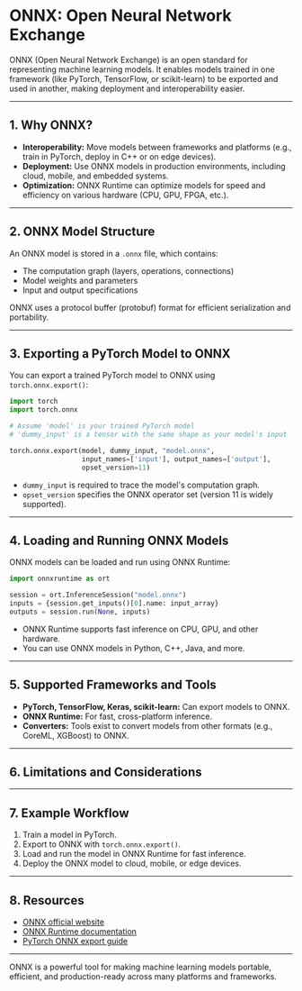 # ONNX: Open Neural Network Exchange

ONNX (Open Neural Network Exchange) is an open standard for representing machine learning models. It enables models trained in one framework (like PyTorch, TensorFlow, or scikit-learn) to be exported and used in another, making deployment and interoperability easier.

---

## 1. Why ONNX?

- **Interoperability:** Move models between frameworks and platforms (e.g., train in PyTorch, deploy in C++ or on edge devices).
- **Deployment:** Use ONNX models in production environments, including cloud, mobile, and embedded systems.
- **Optimization:** ONNX Runtime can optimize models for speed and efficiency on various hardware (CPU, GPU, FPGA, etc.).

---

## 2. ONNX Model Structure

An ONNX model is stored in a `.onnx` file, which contains:

- The computation graph (layers, operations, connections)
- Model weights and parameters
- Input and output specifications

ONNX uses a protocol buffer (protobuf) format for efficient serialization and portability.

---

## 3. Exporting a PyTorch Model to ONNX

You can export a trained PyTorch model to ONNX using `torch.onnx.export()`:

```python
import torch
import torch.onnx

# Assume 'model' is your trained PyTorch model
# 'dummy_input' is a tensor with the same shape as your model's input

torch.onnx.export(model, dummy_input, "model.onnx", 
                  input_names=['input'], output_names=['output'], 
                  opset_version=11)
```

- `dummy_input` is required to trace the model's computation graph.
- `opset_version` specifies the ONNX operator set (version 11 is widely supported).

---

## 4. Loading and Running ONNX Models

ONNX models can be loaded and run using ONNX Runtime:

```python
import onnxruntime as ort

session = ort.InferenceSession("model.onnx")
inputs = {session.get_inputs()[0].name: input_array}
outputs = session.run(None, inputs)
```

- ONNX Runtime supports fast inference on CPU, GPU, and other hardware.
- You can use ONNX models in Python, C++, Java, and more.

---

## 5. Supported Frameworks and Tools

- **PyTorch, TensorFlow, Keras, scikit-learn:** Can export models to ONNX.
- **ONNX Runtime:** For fast, cross-platform inference.
- **Converters:** Tools exist to convert models from other formats (e.g., CoreML, XGBoost) to ONNX.

---

## 6. Limitations and Considerations

---

## 7. Example Workflow

1. Train a model in PyTorch.
2. Export to ONNX with `torch.onnx.export()`.
3. Load and run the model in ONNX Runtime for fast inference.
4. Deploy the ONNX model to cloud, mobile, or edge devices.

---

## 8. Resources

- [ONNX official website](https://onnx.ai/)
- [ONNX Runtime documentation](https://onnxruntime.ai/)
- [PyTorch ONNX export guide](https://pytorch.org/docs/stable/onnx.html)

---

ONNX is a powerful tool for making machine learning models portable, efficient, and production-ready across many platforms and frameworks.
